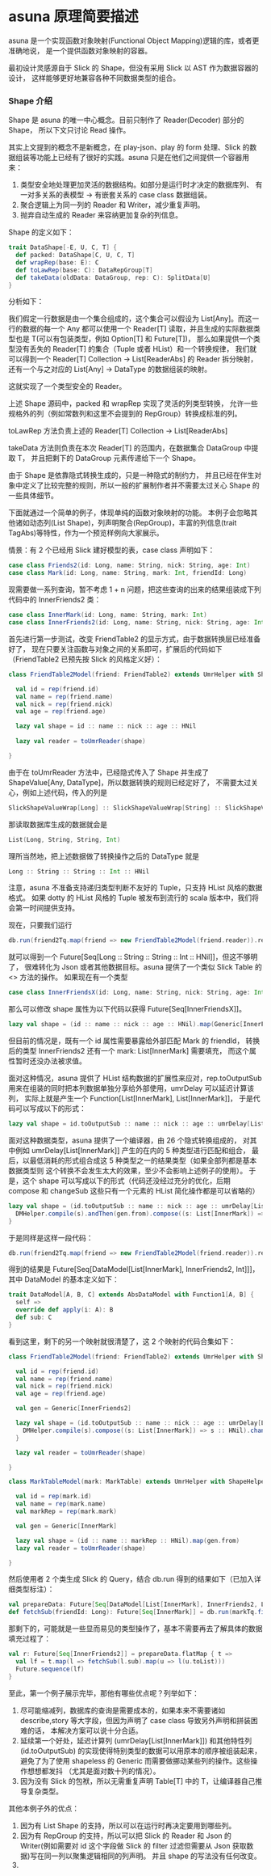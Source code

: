 asuna 原理简要描述
============================================================
asuna 是一个实现函数对象映射(Functional Object Mapping)逻辑的库，或者更准确地说，
是一个提供函数对象映射的容器。

最初设计灵感源自于 Slick 的 Shape，但没有采用 Slick 以 AST 作为数据容器的设计，
这样能够更好地兼容各种不同数据类型的组合。

### Shape 介绍
Shape 是 asuna 的唯一中心概念。目前只制作了 Reader(Decoder) 部分的 Shape，
所以下文只讨论 Read 操作。

其实上文提到的概念不是新概念，在 play-json、play 的 form 处理、Slick
的数据组装等功能上已经有了很好的实践。asuna 只是在他们之间提供一个容器用来：

1. 类型安全地处理更加灵活的数据结构。如部分是运行时才决定的数据库列、
有一对多关系的表模型 -> 有嵌套关系的 case class 数据组装。
1. 聚合逻辑上为同一列的 Reader 和 Writer，减少重复声明。
1. 抛弃自动生成的 Reader 来容纳更加复杂的列信息。

Shape 的定义如下：
```scala
trait DataShape[-E, U, C, T] {
  def packed: DataShape[C, U, C, T]
  def wrapRep(base: E): C
  def toLawRep(base: C): DataRepGroup[T]
  def takeData(oldData: DataGroup, rep: C): SplitData[U]
}
```

分析如下：  

我们假定一行数据是由一个集合组成的，这个集合可以假设为
List[Any]。而这一行的数据的每一个 Any 都可以使用一个 Reader[T]
读取，并且生成的实际数据类型也是 T(可以有包装类型，例如 Option[T] 和 Future[T])，
那么如果提供一个类型没有丢失的 Reader[T] 的集合（Tuple 或者 HList）和一个转换规律，
我们就可以得到一个 Reader[T] Collection -> List[ReaderAbs] 的 Reader
拆分映射，还有一个与之对应的 List[Any] -> DataType 的数据组装的映射。

这就实现了一个类型安全的 Reader。

上述 Shape 源码中，packed 和 wrapRep 实现了灵活的列类型转换，
允许一些规格外的列（例如常数列和这里不会提到的 RepGroup）转换成标准的列。

toLawRep 方法负责上述的 Reader[T] Collection -> List[ReaderAbs]

takeData 方法则负责在本次 Reader[T] 的范围内，在数据集合 DataGroup 中提取 T，
并且把剩下的 DataGroup 元素传递给下一个 Shape。

由于 Shape 是依靠隐式转换生成的，只是一种隐式的制约力，
并且已经在伴生对象中定义了比较完整的规则，所以一般的扩展制作者并不需要太过关心
Shape 的一些具体细节。

下面就通过一个简单的例子，体现单纯的函数对象映射的功能。
本例子会忽略其他诸如动态列(List Shape)，列声明聚合(RepGroup)，丰富的列信息(trait
TagAbs)等特性，作为一个预览样例向大家展示。

情景：有 2 个已经用 Slick 建好模型的表，case class 声明如下：
```scala
case class Friends2(id: Long, name: String, nick: String, age: Int)
case class Mark(id: Long, name: String, mark: Int, friendId: Long)
```
现需要做一系列查询，暂不考虑 1 + n 问题，把这些查询的出来的结果组装成下列代码中的 InnerFriends2 类：
```scala
case class InnerMark(id: Long, name: String, mark: Int)
case class InnerFriends2(id: Long, name: String, nick: String, age: Int, mark: List[InnerMark])
```
首先进行第一步测试，改变 FriendTable2 的显示方式，由于数据转换层已经准备好了，
现在只要关注函数与对象之间的关系即可，扩展后的代码如下（FriendTable2
已预先按 Slick 的风格定义好）：
```scala
class FriendTable2Model(friend: FriendTable2) extends UmrHelper with ShapeHelper with SlickShapeValueWrapHelper {

  val id = rep(friend.id)
  val name = rep(friend.name)
  val nick = rep(friend.nick)
  val age = rep(friend.age)

  lazy val shape = id :: name :: nick :: age :: HNil
  
  lazy val reader = toUmrReader(shape)

}
```
由于在 toUmrReader 方法中，已经隐式传入了 Shape
并生成了 ShapeValue[Any, DataType]，所以数据转换的规则已经定好了，
不需要太过关心，例如上述代码，传入的列是
```scala
SlickShapeValueWrap[Long] :: SlickShapeValueWrap[String] :: SlickShapeValueWrap[String] :: SlickShapeValueWrap[Int] :: HNil
```
那读取数据库生成的数据就会是
```scala
List(Long, String, String, Int)
```
理所当然地，把上述数据做了转换操作之后的 DataType 就是
```scala
Long :: String :: String :: Int :: HNil
```
注意，asuna 不准备支持递归类型判断不友好的 Tuple，只支持 HList 风格的数据格式。
如果 dotty 的 HList 风格的 Tuple 被发布到流行的 scala 版本中，我们将会第一时间提供支持。

现在，只要我们运行
```scala
db.run(friend2Tq.map(friend => new FriendTable2Model(friend.reader)).result)
```
就可以得到一个 Future[Seq[Long :: String :: String :: Int :: HNil]]，但这不够明了，
很难转化为 Json 或者其他数据目标。asuna 提供了一个类似 Slick Table 的 <> 方法的操作。
如果现在有一个类型
```scala
case class InnerFriendsX(id: Long, name: String, nick: String, age: Int)
```
那么可以修改 shape 属性为以下代码以获得 Future[Seq[InnerFriendsX]]。
```scala
lazy val shape = (id :: name :: nick :: age :: HNil).map(Generic[InnerFriends2].from)
```
但目前的情况是，既有一个 id 属性需要暴露给外部匹配 Mark 的 friendId，
转换后的类型 InnerFriends2 还有一个 mark: List[InnerMark] 需要填充，
而这个属性暂时还没办法被求值。

面对这种情况，asuna 提供了 HList 结构数据的扩展性来应对，rep.toOutputSub
用来在组装的同时把本列数据单独分享给外部使用，umrDelay 可以延迟计算该列，
实际上就是产生一个 Function[List[InnerMark], List[InnerMark]]，
于是代码可以写成以下的形式：
```scala
lazy val shape = id.toOutputSub :: name :: nick :: age :: umrDelay[List[InnerMark]] :: HNil
```
面对这种数据类型，asuna 提供了一个编译器，由 26 个隐式转换组成的，
对其中例如 umrDelay[List[InnerMark]] 产生的在内的 5 种类型进行匹配和组合，
最后，以最低消耗的形式组合成这 5 种类型之一的结果类型（如果全部列都是基本数据类型则
这个转换不会发生太大的效果，至少不会影响上述例子的使用）。
于是，这个 shape 可以写成以下的形式（代码还没经过充分的优化，后期
compose 和 changeSub 这些只有一个元素的 HList 简化操作都是可以省略的）
```scala
lazy val shape = (id.toOutputSub :: name :: nick :: age :: umrDelay[List[InnerMark]] :: HNil).map { s =>
  DMHelper.compile(s).andThen(gen.from).compose((s: List[InnerMark]) => s :: HNil).changeSub(_.head)
}
```
于是同样是这样一段代码：
```scala
db.run(friend2Tq.map(friend => new FriendTable2Model(friend.reader)).result)
```
得到的结果是 Future[Seq[DataModel[List[InnerMark], InnerFriends2, Int]]]，其中
DataModel 的基本定义如下：
```scala
trait DataModel[A, B, C] extends AbsDataModel with Function1[A, B] {
  self =>
  override def apply(i: A): B
  def sub: C
}
```
看到这里，剩下的另一个映射就很清楚了，这 2 个映射的代码合集如下：
```scala
class FriendTable2Model(friend: FriendTable2) extends UmrHelper with ShapeHelper with SlickShapeValueWrapHelper {

  val id = rep(friend.id)
  val name = rep(friend.name)
  val nick = rep(friend.nick)
  val age = rep(friend.age)

  val gen = Generic[InnerFriends2]

  lazy val shape = (id.toOutputSub :: name :: nick :: age :: umrDelay[List[InnerMark]] :: HNil).map { s =>
    DMHelper.compile(s).compose((s: List[InnerMark]) => s :: HNil).changeSub(_.head).andThen(gen.from)
  }

  lazy val reader = toUmrReader(shape)

}

class MarkTableModel(mark: MarkTable) extends UmrHelper with ShapeHelper with SlickShapeValueWrapHelper {

  val id = rep(mark.id)
  val name = rep(mark.name)
  val markRep = rep(mark.mark)

  val gen = Generic[InnerMark]

  lazy val shape = (id :: name :: markRep :: HNil).map(gen.from)
  lazy val reader = toUmrReader(shape)

}
```
然后使用者 2 个类生成 Slick 的 Query，结合 db.run 得到的结果如下（已加入详细类型标注）：
```scala
val prepareData: Future[Seq[DataModel[List[InnerMark], InnerFriends2, Long]]] = db.run(friendTq2.map(s => new FriendTable2Model(s).reader).result)
def fetchSub(friendId: Long): Future[Seq[InnerMark]] = db.run(markTq.filter(_.friendId === friendId).map(s => new MarkTableModel(s).reader).result)
```
那剩下的，可能就是一些显而易见的类型操作了，基本不需要再去了解具体的数据填充过程了：
```scala
val r: Future[Seq[InnerFriends2]] = prepareData.flatMap { t =>
  val lf = t.map(l => fetchSub(l.sub).map(u => l(u.toList)))
  Future.sequence(lf)
}
```
至此，第一个例子展示完毕，那他有哪些优点呢？列举如下：
1. 尽可能缩减列，数据库的查询是需要成本的，如果本来不需要诸如 describe,story
等大字段，但因为声明了 case class 导致另外声明和拼装困难的话，
本解决方案可以说十分合适。
1. 延续第一个好处，延迟计算列 (umrDelay[List[InnerMark]])
和其他特性列 (id.toOutputSub) 的实现使得特别类型的数据可以用原本的顺序被组装起来，
避免了为了使用 shapeless 的 Generic 而需要做挪动某些列的操作。这些操作想想都发抖
（尤其是面对数十列的情况）。
1. 因为没有 Slick 的包袱，所以无需重复声明 Table[T] 中的 T，让编译器自己推导复杂类型。

其他本例子外的优点：
1. 因为有 List Shape 的支持，所以可以在运行时再决定要用到哪些列。
1. 因为有 RepGroup 的支持，所以可以把 Slick 的 Reader 和 Json 的 Writer(例如需要对
id 这个字段做 Slick 的 filter 过滤但需要从 Json 获取数据)写在同一列以聚集逻辑相同的列声明。
并且 shape 的写法没有任何改变。
1.
